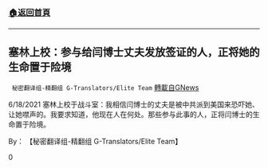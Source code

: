 ###  [:house:返回首頁](https://github.com/ourhimalayas/txt)
---

## 塞林上校：参与给闫博士丈夫发放签证的人，正将她的生命置于险境
` 秘密翻译组-精翻组 G-Translators/Elite Team` [轉載自GNews](https://gnews.org/zh-hans/1334310/)

6/18/2021 塞林上校于战斗室：我相信闫博士的丈夫是被中共派到美国来恐吓她、让她噤声的。我要求知道，他现在人在何处。那些参与此事的人，正将闫博士的生命置于险境。

By： 【秘密翻译组-精翻组 G-Translators/Elite Team】

0
